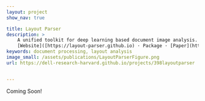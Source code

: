 ```yaml
---
layout: project
show_nav: true

title: Layout Parser
description: >
    A unified toolkit for deep learning based document image analysis. 
    [Website]([https://layout-parser.github.io) · Package · [Paper](https://arxiv.org/abs/2103.15348) · [Github](https://github.com/Layout-Parser/layout-parser)
keywords: document processing, layout analysis
image_small: /assets/publications/LayoutParserFigure.png
url: https://dell-research-harvard.github.io/projects/398layoutparser


---
```


Coming Soon!